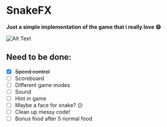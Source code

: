 # SnakeFX

**Just a simple implementation of the game that i really love :smile:**


![Alt Text](https://cdn.pbrd.co/images/HUW3218.png)


## Need to be done:
- [X] ~~Speed control~~
- [ ] Scoreboard
- [ ] Different game modes
- [ ] Sound
- [ ] Hint in game
- [ ] Maybe a face for snake? :confused:
- [ ] Clean up messy code!
- [ ] Bonus food after 5 normal food

